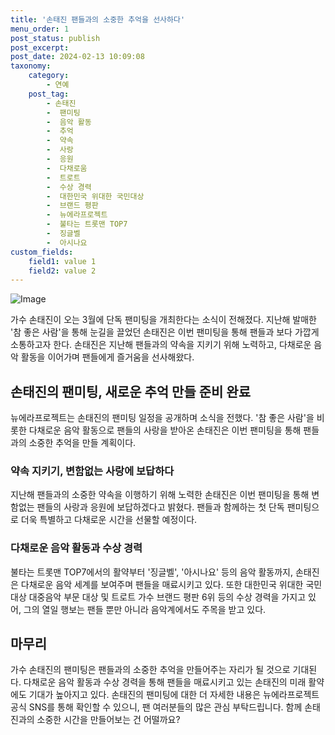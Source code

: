 ```yaml
---
title: '손태진 팬들과의 소중한 추억을 선사하다'
menu_order: 1
post_status: publish
post_excerpt: 
post_date: 2024-02-13 10:09:08
taxonomy:
    category:
        - 연예
    post_tag:
        - 손태진
        -  팬미팅
        -  음악 활동
        -  추억
        -  약속
        -  사랑
        -  응원
        -  다채로움
        -  트로트
        -  수상 경력
        -  대한민국 위대한 국민대상
        -  브랜드 평판
        -  뉴에라프로젝트
        -  불타는 트롯맨 TOP7
        -  징글벨
        -  아시나요
custom_fields:
    field1: value 1
    field2: value 2
---
```


![Image](https://ssl.pstatic.net/mimgnews/image/112/2024/02/13/202402130723477581283_20240213072419_01_20240213072701206.jpg?type=w540)

가수 손태진이 오는 3월에 단독 팬미팅을 개최한다는 소식이 전해졌다. 지난해 발매한 '참 좋은 사람'을 통해 눈길을 끌었던 손태진은 이번 팬미팅을 통해 팬들과 보다 가깝게 소통하고자 한다. 손태진은 지난해 팬들과의 약속을 지키기 위해 노력하고, 다채로운 음악 활동을 이어가며 팬들에게 즐거움을 선사해왔다.
## 손태진의 팬미팅, 새로운 추억 만들 준비 완료
뉴에라프로젝트는 손태진의 팬미팅 일정을 공개하며 소식을 전했다. '참 좋은 사람'을 비롯한 다채로운 음악 활동으로 팬들의 사랑을 받아온 손태진은 이번 팬미팅을 통해 팬들과의 소중한 추억을 만들 계획이다.
### 약속 지키기, 변함없는 사랑에 보답하다
지난해 팬들과의 소중한 약속을 이행하기 위해 노력한 손태진은 이번 팬미팅을 통해 변함없는 팬들의 사랑과 응원에 보답하겠다고 밝혔다. 팬들과 함께하는 첫 단독 팬미팅으로 더욱 특별하고 다채로운 시간을 선물할 예정이다.
### 다채로운 음악 활동과 수상 경력
불타는 트롯맨 TOP7에서의 활약부터 '징글벨', '아시나요' 등의 음악 활동까지, 손태진은 다채로운 음악 세계를 보여주며 팬들을 매료시키고 있다. 또한 대한민국 위대한 국민대상 대중음악 부문 대상 및 트로트 가수 브랜드 평판 6위 등의 수상 경력을 가지고 있어, 그의 열일 행보는 팬들 뿐만 아니라 음악계에서도 주목을 받고 있다.
## 마무리
가수 손태진의 팬미팅은 팬들과의 소중한 추억을 만들어주는 자리가 될 것으로 기대된다. 다채로운 음악 활동과 수상 경력을 통해 팬들을 매료시키고 있는 손태진의 미래 활약에도 기대가 높아지고 있다. 손태진의 팬미팅에 대한 더 자세한 내용은 뉴에라프로젝트 공식 SNS를 통해 확인할 수 있으니, 팬 여러분들의 많은 관심 부탁드립니다. 함께 손태진과의 소중한 시간을 만들어보는 건 어떨까요?
